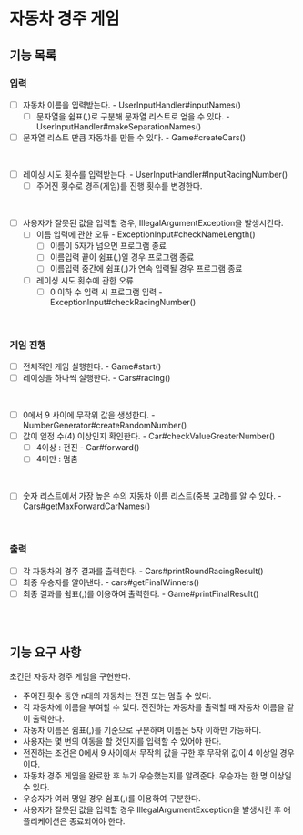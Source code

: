 # 자동차 경주 게임

## 기능 목록

### 입력

- [ ] 자동차 이름을 입력받는다. - UserInputHandler#inputNames()
  - [ ] 문자열을 쉼표(,)로 구분해 문자열 리스트로 얻을 수 있다. - UserInputHandler#makeSeparationNames()
- [ ] 문자열 리스트 만큼 자동차를 만들 수 있다. - Game#createCars()
<br>

- [ ] 레이싱 시도 횟수를 입력받는다. - UserInputHandler#InputRacingNumber()
  - [ ] 주어진 횟수로 경주(게임)를 진행 횟수를 변경한다.
<br>

- [ ] 사용자가 잘못된 값을 입력할 경우, IllegalArgumentException을 발생시킨다. 
  - [ ] 이름 입력에 관한 오류 - ExceptionInput#checkNameLength()
    - [ ] 이름이 5자가 넘으면 프로그램 종료 
    - [ ] 이름입력 끝이 쉼표(,)일 경우 프로그램 종료
    - [ ] 이름입력 중간에 쉼표(,)가 연속 입력될 경우 프로그램 종료
  - [ ] 레이싱 시도 횟수에 관한 오류
    - [ ] 0 이하 수 입력 시 프로그램 입력 - ExceptionInput#checkRacingNumber()
<br>

### 게임 진행

- [ ] 전체적인 게임 실행한다. - Game#start()
- [ ] 레이싱을 하나씩 실행한다. - Cars#racing()
<br>

- [ ] 0에서 9 사이에 무작위 값을 생성한다. - NumberGenerator#createRandomNumber()
- [ ] 값이 일정 수(4) 이상인지 확인한다. - Car#checkValueGreaterNumber()
  - [ ] 4이상 : 전진 - Car#forward()
  - [ ] 4미만 : 멈춤 

<br>

- [ ] 숫자 리스트에서 가장 높은 수의 자동차 이름 리스트(중복 고려)를 알 수 있다. - Cars#getMaxForwardCarNames()

<br>

### 출력

- [ ] 각 자동차의 경주 결과를 출력한다. - Cars#printRoundRacingResult()
- [ ] 최종 우승자를 알아낸다. - cars#getFinalWinners()
- [ ] 최종 결과를 쉼표(,)를 이용하여 출력한다. - Game#printFinalResult()

<br>
<br>

## 기능 요구 사항

초간단 자동차 경주 게임을 구현한다.

- 주어진 횟수 동안 n대의 자동차는 전진 또는 멈출 수 있다.
- 각 자동차에 이름을 부여할 수 있다. 전진하는 자동차를 출력할 때 자동차 이름을 같이 출력한다.
- 자동차 이름은 쉼표(,)를 기준으로 구분하며 이름은 5자 이하만 가능하다.
- 사용자는 몇 번의 이동을 할 것인지를 입력할 수 있어야 한다.
- 전진하는 조건은 0에서 9 사이에서 무작위 값을 구한 후 무작위 값이 4 이상일 경우이다.
- 자동차 경주 게임을 완료한 후 누가 우승했는지를 알려준다. 우승자는 한 명 이상일 수 있다.
- 우승자가 여러 명일 경우 쉼표(,)를 이용하여 구분한다.
- 사용자가 잘못된 값을 입력할 경우 IllegalArgumentException을 발생시킨 후 애플리케이션은 종료되어야 한다.
